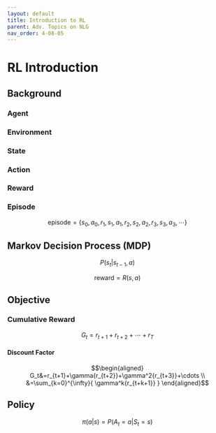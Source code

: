 ```yaml
---
layout: default
title: Introduction to RL
parent: Adv. Topics on NLG
nav_order: 4-08-05
---
```


# RL Introduction

## Background

### Agent

### Environment

### State

### Action

### Reward

### Episode

$$
\text{episode}=\{s_0,a_0,r_1,s_1,a_1,r_2,s_2,a_2,r_3,s_3,a_3,\cdots\}
$$

## Markov Decision Process (MDP)

$$
P(s_t|s_{t-1},a)
$$

$$
\text{reward}=R(s,a)
$$

## Objective

### Cumulative Reward

$$
G_t=r_{t+1}+r_{t+2}+\cdots+r_T
$$

#### Discount Factor

$$\begin{aligned}
G_t&=r_{t+1}+\gamma{r_{t+2}}+\gamma^2{r_{t+3}}+\cdots \\
&=\sum_{k=0}^{\infty}{
    \gamma^k{r_{t+k+1}}
}
\end{aligned}$$

## Policy

$$
\pi(a|s)=P(A_t=a|S_t=s)
$$
